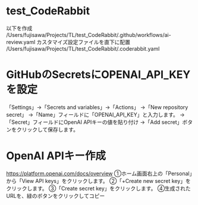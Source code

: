 # test_CodeRabbit

以下を作成
/Users/fujisawa/Projects/TL/test_CodeRabbit/.github/workflows/ai-review.yaml
カスタマイズ設定ファイルを直下に配置
/Users/fujisawa/Projects/TL/test_CodeRabbit/.coderabbit.yaml

# GitHubのSecretsにOPENAI_API_KEYを設定
「Settings」→「Secrets and variables」→「Actions」
→「New repository secret」
→「Name」フィールドに「OPENAI_API_KEY」と入力します。
→「Secret」フィールドにOpenAI APIキーの値を貼り付け
→「Add secret」ボタンをクリックして保存します。

# OpenAI APIキー作成
https://platform.openai.com/docs/overview
①ホーム画面右上の「Personal」から「View API keys」をクリックします。
②「+Create new secret key」をクリックします。
③「Create secret key」をクリックします。
④生成されたURLを、緑のボタンをクリックしてコピー

